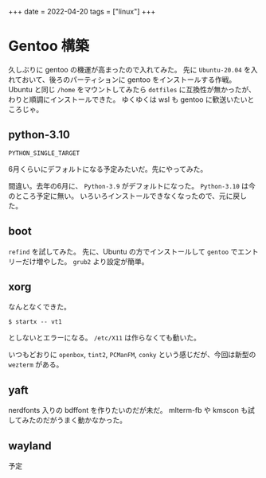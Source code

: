 +++
date = 2022-04-20
tags = ["linux"]
+++

# Gentoo 構築

久しぶりに gentoo の機運が高まったので入れてみた。
先に `Ubuntu-20.04` を入れておいて、後ろのパーティションに gentoo をインストールする作戦。
Ubuntu と同じ `/home` をマウントしてみたら `dotfiles` に互換性が無かったが、わりと順調にインストールできた。
ゆくゆくは wsl も gentoo に歓送いたいところじゃ。

## python-3.10

`PYTHON_SINGLE_TARGET`

6月くらいにデフォルトになる予定みたいだ。先にやってみた。

間違い。去年の6月に、 `Python-3.9` がデフォルトになった。
`Python-3.10` は今のところ予定に無い。
いろいろインストールできなくなったので、元に戻した。

## boot

`refind` を試してみた。
先に、Ubuntu の方でインストールして `gentoo` でエントリーだけ増やした。
`grub2` より設定が簡単。

## xorg

なんとなくできた。

```
$ startx -- vt1
```

としないとエラーになる。
`/etc/X11` は作らなくても動いた。

いつもどおりに `openbox`, `tint2`, `PCManFM`, `conky` という感じだが、今回は新型の `wezterm` がある。

## yaft

nerdfonts 入りの bdffont を作りたいのだが未だ。
mlterm-fb や kmscon も試してみたのだがうまく動かなかった。

## wayland

予定

